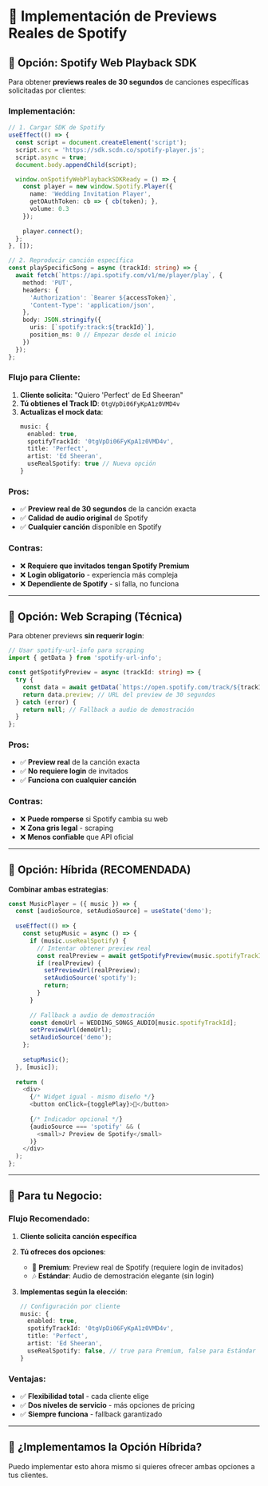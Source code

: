 # 🎵 Implementación de Previews Reales de Spotify

## 🎯 **Opción: Spotify Web Playback SDK**

Para obtener **previews reales de 30 segundos** de canciones específicas solicitadas por clientes:

### **Implementación:**

```typescript
// 1. Cargar SDK de Spotify
useEffect(() => {
  const script = document.createElement('script');
  script.src = 'https://sdk.scdn.co/spotify-player.js';
  script.async = true;
  document.body.appendChild(script);

  window.onSpotifyWebPlaybackSDKReady = () => {
    const player = new window.Spotify.Player({
      name: 'Wedding Invitation Player',
      getOAuthToken: cb => { cb(token); },
      volume: 0.3
    });
    
    player.connect();
  };
}, []);

// 2. Reproducir canción específica
const playSpecificSong = async (trackId: string) => {
  await fetch(`https://api.spotify.com/v1/me/player/play`, {
    method: 'PUT',
    headers: {
      'Authorization': `Bearer ${accessToken}`,
      'Content-Type': 'application/json',
    },
    body: JSON.stringify({
      uris: [`spotify:track:${trackId}`],
      position_ms: 0 // Empezar desde el inicio
    })
  });
};
```

### **Flujo para Cliente:**

1. **Cliente solicita**: "Quiero 'Perfect' de Ed Sheeran"
2. **Tú obtienes el Track ID**: `0tgVpDi06FyKpA1z0VMD4v`
3. **Actualizas el mock data**:
   ```typescript
   music: {
     enabled: true,
     spotifyTrackId: '0tgVpDi06FyKpA1z0VMD4v',
     title: 'Perfect',
     artist: 'Ed Sheeran',
     useRealSpotify: true // Nueva opción
   }
   ```

### **Pros:**
- ✅ **Preview real de 30 segundos** de la canción exacta
- ✅ **Calidad de audio original** de Spotify
- ✅ **Cualquier canción** disponible en Spotify

### **Contras:**
- ❌ **Requiere que invitados tengan Spotify Premium**
- ❌ **Login obligatorio** - experiencia más compleja
- ❌ **Dependiente de Spotify** - si falla, no funciona

---

## 🎯 **Opción: Web Scraping (Técnica)**

Para obtener previews **sin requerir login**:

```typescript
// Usar spotify-url-info para scraping
import { getData } from 'spotify-url-info';

const getSpotifyPreview = async (trackId: string) => {
  try {
    const data = await getData(`https://open.spotify.com/track/${trackId}`);
    return data.preview; // URL del preview de 30 segundos
  } catch (error) {
    return null; // Fallback a audio de demostración
  }
};
```

### **Pros:**
- ✅ **Preview real** de la canción exacta
- ✅ **No requiere login** de invitados
- ✅ **Funciona con cualquier canción**

### **Contras:**
- ❌ **Puede romperse** si Spotify cambia su web
- ❌ **Zona gris legal** - scraping
- ❌ **Menos confiable** que API oficial

---

## 🎯 **Opción: Híbrida (RECOMENDADA)**

**Combinar ambas estrategias**:

```typescript
const MusicPlayer = ({ music }) => {
  const [audioSource, setAudioSource] = useState('demo');
  
  useEffect(() => {
    const setupMusic = async () => {
      if (music.useRealSpotify) {
        // Intentar obtener preview real
        const realPreview = await getSpotifyPreview(music.spotifyTrackId);
        if (realPreview) {
          setPreviewUrl(realPreview);
          setAudioSource('spotify');
          return;
        }
      }
      
      // Fallback a audio de demostración
      const demoUrl = WEDDING_SONGS_AUDIO[music.spotifyTrackId];
      setPreviewUrl(demoUrl);
      setAudioSource('demo');
    };
    
    setupMusic();
  }, [music]);
  
  return (
    <div>
      {/* Widget igual - mismo diseño */}
      <button onClick={togglePlay}>🎵</button>
      
      {/* Indicador opcional */}
      {audioSource === 'spotify' && (
        <small>♪ Preview de Spotify</small>
      )}
    </div>
  );
};
```

---

## 💼 **Para tu Negocio:**

### **Flujo Recomendado:**

1. **Cliente solicita canción específica**
2. **Tú ofreces dos opciones**:
   - 🎵 **Premium**: Preview real de Spotify (requiere login de invitados)
   - 🎶 **Estándar**: Audio de demostración elegante (sin login)

3. **Implementas según la elección**:
   ```typescript
   // Configuración por cliente
   music: {
     enabled: true,
     spotifyTrackId: '0tgVpDi06FyKpA1z0VMD4v',
     title: 'Perfect',
     artist: 'Ed Sheeran',
     useRealSpotify: false, // true para Premium, false para Estándar
   }
   ```

### **Ventajas:**
- ✅ **Flexibilidad total** - cada cliente elige
- ✅ **Dos niveles de servicio** - más opciones de pricing
- ✅ **Siempre funciona** - fallback garantizado

---

## 🚀 **¿Implementamos la Opción Híbrida?**

Puedo implementar esto ahora mismo si quieres ofrecer ambas opciones a tus clientes.
